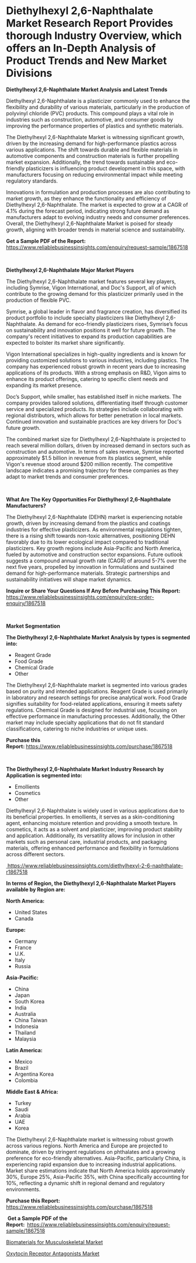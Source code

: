 <p><h1>Diethylhexyl 2,6-Naphthalate Market Research Report Provides thorough Industry Overview, which offers an In-Depth Analysis of Product Trends and New Market Divisions</h1></p><p><strong>Diethylhexyl 2,6-Naphthalate Market Analysis and Latest Trends</strong></p>
<p><p>Diethylhexyl 2,6-Naphthalate is a plasticizer commonly used to enhance the flexibility and durability of various materials, particularly in the production of polyvinyl chloride (PVC) products. This compound plays a vital role in industries such as construction, automotive, and consumer goods by improving the performance properties of plastics and synthetic materials. </p><p>The Diethylhexyl 2,6-Naphthalate Market is witnessing significant growth, driven by the increasing demand for high-performance plastics across various applications. The shift towards durable and flexible materials in automotive components and construction materials is further propelling market expansion. Additionally, the trend towards sustainable and eco-friendly plasticizers is influencing product development in this space, with manufacturers focusing on reducing environmental impact while meeting regulatory standards.</p><p>Innovations in formulation and production processes are also contributing to market growth, as they enhance the functionality and efficiency of Diethylhexyl 2,6-Naphthalate. The market is expected to grow at a CAGR of 4.1% during the forecast period, indicating strong future demand as manufacturers adapt to evolving industry needs and consumer preferences. Overall, the Diethylhexyl 2,6-Naphthalate Market is poised for steady growth, aligning with broader trends in material science and sustainability.</p></p>
<p><strong>Get a Sample PDF of the Report:&nbsp;</strong> <a href="https://www.reliablebusinessinsights.com/enquiry/request-sample/1867518?utm_campaign=97&utm_medium=2&utm_source=Github&utm_content=ia&utm_term=04022025&utm_id=diethylhexyl-26-naphthalate">https://www.reliablebusinessinsights.com/enquiry/request-sample/1867518</a></p>
<p>&nbsp;</p>
<p><strong>Diethylhexyl 2,6-Naphthalate Major Market Players</strong></p>
<p><p>The Diethylhexyl 2,6-Naphthalate market features several key players, including Symrise, Vigon International, and Doc's Support, all of which contribute to the growing demand for this plasticizer primarily used in the production of flexible PVC.</p><p>Symrise, a global leader in flavor and fragrance creation, has diversified its product portfolio to include specialty plasticizers like Diethylhexyl 2,6-Naphthalate. As demand for eco-friendly plasticizers rises, Symrise’s focus on sustainability and innovation positions it well for future growth. The company's recent initiatives to expand its production capabilities are expected to bolster its market share significantly.</p><p>Vigon International specializes in high-quality ingredients and is known for providing customized solutions to various industries, including plastics. The company has experienced robust growth in recent years due to increasing applications of its products. With a strong emphasis on R&D, Vigon aims to enhance its product offerings, catering to specific client needs and expanding its market presence.</p><p>Doc’s Support, while smaller, has established itself in niche markets. The company provides tailored solutions, differentiating itself through customer service and specialized products. Its strategies include collaborating with regional distributors, which allows for better penetration in local markets. Continued innovation and sustainable practices are key drivers for Doc's future growth.</p><p>The combined market size for Diethylhexyl 2,6-Naphthalate is projected to reach several million dollars, driven by increased demand in sectors such as construction and automotive. In terms of sales revenue, Symrise reported approximately $1.5 billion in revenue from its plastics segment, while Vigon's revenue stood around $200 million recently. The competitive landscape indicates a promising trajectory for these companies as they adapt to market trends and consumer preferences.</p></p>
<p>&nbsp;</p>
<p><strong>What Are The Key Opportunities For Diethylhexyl 2,6-Naphthalate Manufacturers?</strong></p>
<p><p>The Diethylhexyl 2,6-Naphthalate (DEHN) market is experiencing notable growth, driven by increasing demand from the plastics and coatings industries for effective plasticizers. As environmental regulations tighten, there is a rising shift towards non-toxic alternatives, positioning DEHN favorably due to its lower ecological impact compared to traditional plasticizers. Key growth regions include Asia-Pacific and North America, fueled by automotive and construction sector expansions. Future outlook suggests a compound annual growth rate (CAGR) of around 5-7% over the next five years, propelled by innovation in formulations and sustained demand for high-performance materials. Strategic partnerships and sustainability initiatives will shape market dynamics.</p></p>
<p><strong>Inquire or Share Your Questions If Any Before Purchasing This Report:</strong> <a href="https://www.reliablebusinessinsights.com/enquiry/pre-order-enquiry/1867518?utm_campaign=97&utm_medium=2&utm_source=Github&utm_content=ia&utm_term=04022025&utm_id=diethylhexyl-26-naphthalate">https://www.reliablebusinessinsights.com/enquiry/pre-order-enquiry/1867518</a></p>
<p>&nbsp;</p>
<p><strong>Market Segmentation</strong></p>
<p><strong>The Diethylhexyl 2,6-Naphthalate Market Analysis by types is segmented into:</strong></p>
<p><ul><li>Reagent Grade</li><li>Food Grade</li><li>Chemical Grade</li><li>Other</li></ul></p>
<p><p>The Diethylhexyl 2,6-Naphthalate market is segmented into various grades based on purity and intended applications. Reagent Grade is used primarily in laboratory and research settings for precise analytical work. Food Grade signifies suitability for food-related applications, ensuring it meets safety regulations. Chemical Grade is designed for industrial use, focusing on effective performance in manufacturing processes. Additionally, the Other market may include specialty applications that do not fit standard classifications, catering to niche industries or unique uses.</p></p>
<p><strong>Purchase this Report:&nbsp;</strong><a href="https://www.reliablebusinessinsights.com/purchase/1867518?utm_campaign=97&utm_medium=2&utm_source=Github&utm_content=ia&utm_term=04022025&utm_id=diethylhexyl-26-naphthalate">https://www.reliablebusinessinsights.com/purchase/1867518</a></p>
<p>&nbsp;</p>
<p><strong>The Diethylhexyl 2,6-Naphthalate Market Industry Research by Application is segmented into:</strong></p>
<p><ul><li>Emollients</li><li>Cosmetics</li><li>Other</li></ul></p>
<p><p>Diethylhexyl 2,6-Naphthalate is widely used in various applications due to its beneficial properties. In emollients, it serves as a skin-conditioning agent, enhancing moisture retention and providing a smooth texture. In cosmetics, it acts as a solvent and plasticizer, improving product stability and application. Additionally, its versatility allows for inclusion in other markets such as personal care, industrial products, and packaging materials, offering enhanced performance and flexibility in formulations across different sectors.</p></p>
<p><a href="https://www.reliablebusinessinsights.com/diethylhexyl-2-6-naphthalate-r1867518?utm_campaign=97&utm_medium=2&utm_source=Github&utm_content=ia&utm_term=04022025&utm_id=diethylhexyl-26-naphthalate">&nbsp;https://www.reliablebusinessinsights.com/diethylhexyl-2-6-naphthalate-r1867518</a></p>
<p><strong>In terms of Region, the Diethylhexyl 2,6-Naphthalate Market Players available by Region are:</strong></p>
<p>
    <p> <strong> North America: </strong>
        <ul>
            <li>United States</li>
            <li>Canada</li>
        </ul>
        </p> 
    <p> <strong> Europe: </strong>
        <ul>
            <li>Germany</li>
            <li>France</li>
            <li>U.K.</li>
            <li>Italy</li>
            <li>Russia</li>
        </ul>
        </p> 
    <p> <strong> Asia-Pacific: </strong>
        <ul>
            <li>China</li>
            <li>Japan</li>
            <li>South Korea</li>
            <li>India</li>
            <li>Australia</li>
            <li>China Taiwan</li>
            <li>Indonesia</li>
            <li>Thailand</li>
            <li>Malaysia</li>
        </ul>
        </p> 
    <p> <strong> Latin America: </strong>
        <ul>
            <li>Mexico</li>
            <li>Brazil</li>
            <li>Argentina Korea</li>
            <li>Colombia</li>
        </ul>
        </p> 
    <p> <strong> Middle East & Africa: </strong>
        <ul>
            <li>Turkey</li>
            <li>Saudi</li>
            <li>Arabia</li>
            <li>UAE</li>
            <li>Korea</li>
        </ul>
    </p>
    </p>
<p><p>The Diethylhexyl 2,6-Naphthalate market is witnessing robust growth across various regions. North America and Europe are projected to dominate, driven by stringent regulations on phthalates and a growing preference for eco-friendly alternatives. Asia-Pacific, particularly China, is experiencing rapid expansion due to increasing industrial applications. Market share estimations indicate that North America holds approximately 30%, Europe 25%, Asia-Pacific 35%, with China specifically accounting for 10%, reflecting a dynamic shift in regional demand and regulatory environments.</p></p>
<p><strong>Purchase this Report: </strong><a href="https://www.reliablebusinessinsights.com/purchase/1867518?utm_campaign=97&utm_medium=2&utm_source=Github&utm_content=ia&utm_term=04022025&utm_id=diethylhexyl-26-naphthalate">https://www.reliablebusinessinsights.com/purchase/1867518</a></p>
<p>&nbsp;<strong>Get a Sample PDF of the Report:&nbsp;&nbsp;</strong><a href="https://www.reliablebusinessinsights.com/enquiry/request-sample/1867518?utm_campaign=97&utm_medium=2&utm_source=Github&utm_content=ia&utm_term=04022025&utm_id=diethylhexyl-26-naphthalate">https://www.reliablebusinessinsights.com/enquiry/request-sample/1867518</a></p>
<p><strong></strong></p>
<p><p><a href="https://github.com/giblydirani3/Market-Research-Report-List-1/blob/main/biomaterials-for-musculoskeletal-market.md?utm_campaign=97&utm_medium=2&utm_source=Github&utm_content=ia&utm_term=04022025&utm_id=diethylhexyl-26-naphthalate">Biomaterials for Musculoskeletal Market</a></p><p><a href="https://github.com/daphnyvashdi/Market-Research-Report-List-1/blob/main/oxytocin-receptor-antagonists-market.md?utm_campaign=97&utm_medium=2&utm_source=Github&utm_content=ia&utm_term=04022025&utm_id=diethylhexyl-26-naphthalate">Oxytocin Receptor Antagonists Market</a></p></p>